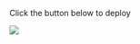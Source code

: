 Click the button below to deploy

<a href="https://portal.azure.com/#create/Microsoft.Template/uri/https%3A%2F%2Fraw.githubusercontent.com%2FProdataSQL%2FProdataARM%2Fmaster%2Fazuredeploy.json" target="_blank">
    <img src="http://azuredeploy.net/deploybutton.png"/>
</a>

